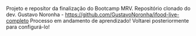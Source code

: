 Projeto  e reposítor  da finalização do Bootcamp MRV. Repositório clonado do dev. Gustavo Noronha - https://github.com/GustavoNoronha/ifood-live-completo
Processo em andamento de aprendizado!
Voltarei posteriormente para configurá-lo!
